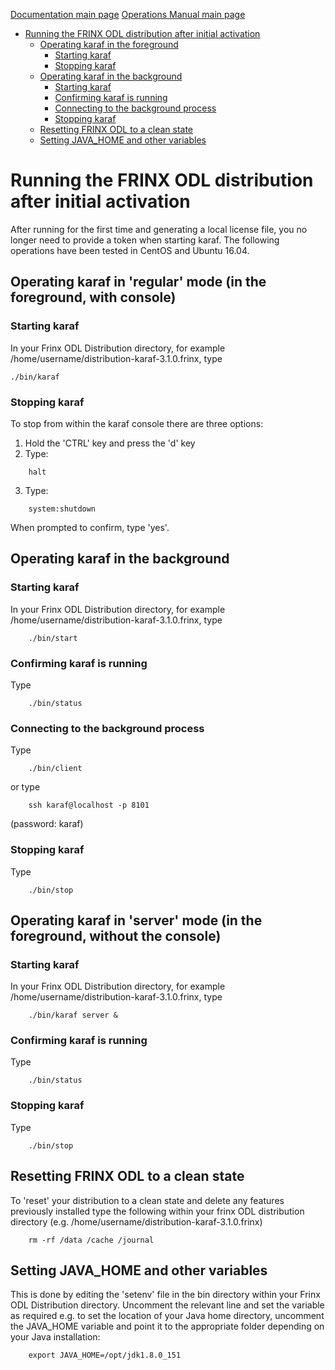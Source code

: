 [Documentation main page](https://frinxio.github.io/Frinx-docs/)
[Operations Manual main page](https://frinxio.github.io/Frinx-docs/FRINX_ODL_Distribution/Carbon/operations_manual.html)
<!-- TOC -->

- [Running the FRINX ODL distribution after initial activation](#running-the-frinx-odl-distribution-after-initial-activation)
    - [Operating karaf in the foreground](#operating-karaf-in-the-foreground)
        - [Starting karaf](#starting-karaf)
        - [Stopping karaf](#stopping-karaf)
    - [Operating karaf in the background](#operating-karaf-in-the-background)
        - [Starting karaf](#starting-karaf-1)
        - [Confirming karaf is running](#confirming-karaf-is-running)
        - [Connecting to the background process](#connecting-to-the-background-process)
        - [Stopping karaf](#stopping-karaf-1)
    - [Resetting FRINX ODL to a clean state](#resetting-frinx-odl-to-a-clean-state)
    - [Setting JAVA_HOME and other variables](#setting-java_home-and-other-variables)

<!-- /TOC -->
# Running the FRINX ODL distribution after initial activation

After running for the first time and generating a local license file, you no longer need to provide a token when starting karaf.
The following operations have been tested in CentOS and Ubuntu 16.04.

## Operating karaf in 'regular' mode (in the foreground, with console)
### Starting karaf
In your Frinx ODL Distribution directory, for example /home/username/distribution-karaf-3.1.0.frinx, type

    ./bin/karaf

### Stopping karaf
To stop from within the karaf console there are three options:

1. Hold the 'CTRL' key and press the 'd' key
2. Type:
```
    halt
```
3. Type:
```
    system:shutdown
```
When prompted to confirm, type 'yes'.

## Operating karaf in the background
### Starting karaf
In your Frinx ODL Distribution directory, for example /home/username/distribution-karaf-3.1.0.frinx, type
```
    ./bin/start
```
### Confirming karaf is running
Type
```
    ./bin/status
```
### Connecting to the background process
Type
```
    ./bin/client
```
or type
```
    ssh karaf@localhost -p 8101
```
(password: karaf)

### Stopping karaf
Type
```
    ./bin/stop
```

## Operating karaf in 'server' mode (in the foreground, without the console)
### Starting karaf
In your Frinx ODL Distribution directory, for example /home/username/distribution-karaf-3.1.0.frinx, type
```
    ./bin/karaf server &
```

### Confirming karaf is running
Type
```
    ./bin/status
```

### Stopping karaf
Type
```
    ./bin/stop
```

## Resetting FRINX ODL to a clean state
To 'reset' your distribution to a clean state and delete any features previously installed type the following within your frinx ODL distribution directory (e.g. /home/username/distribution-karaf-3.1.0.frinx)
```
    rm -rf /data /cache /journal
```
## Setting JAVA_HOME and other variables
This is done by editing the 'setenv' file in the bin directory within your Frinx ODL Distribution directory. Uncomment the relevant line and set the variable as required e.g. to set the location of your Java home directory, uncomment the JAVA_HOME variable and point it to the appropriate folder depending on your Java installation:
```
    export JAVA_HOME=/opt/jdk1.8.0_151
```
